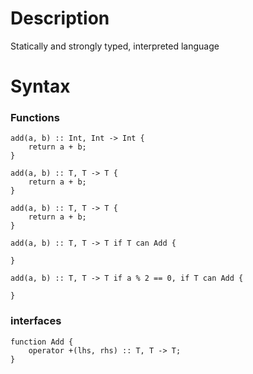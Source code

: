 # Description
Statically and strongly typed, interpreted language

# Syntax

### Functions
```
add(a, b) :: Int, Int -> Int {
    return a + b;
}
```
```
add(a, b) :: T, T -> T {
    return a + b;
}
```
```
add(a, b) :: T, T -> T {
    return a + b;
}
```
```
add(a, b) :: T, T -> T if T can Add {

}
```
```
add(a, b) :: T, T -> T if a % 2 == 0, if T can Add {

}
```

### interfaces
```
function Add {
    operator +(lhs, rhs) :: T, T -> T;
}
```
